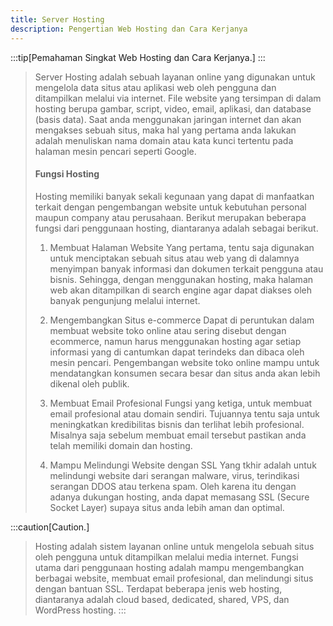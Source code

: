 ```yaml
---
title: Server Hosting
description: Pengertian Web Hosting dan Cara Kerjanya
---
```


:::tip[Pemahaman Singkat Web Hosting dan Cara Kerjanya.]
:::
>
>Server Hosting adalah sebuah layanan online yang digunakan untuk mengelola data situs atau aplikasi web oleh pengguna dan ditampilkan melalui via internet. File website yang tersimpan di dalam hosting berupa gambar, script, video, email, aplikasi, dan database (basis data). Saat anda menggunakan jaringan internet dan akan mengakses sebuah situs, maka hal yang pertama anda lakukan adalah menuliskan nama domain atau kata kunci tertentu pada halaman mesin pencari seperti Google.
>
> #### Fungsi Hosting
>
>Hosting memiliki banyak sekali kegunaan yang dapat di manfaatkan terkait dengan pengembangan website untuk kebutuhan personal maupun company atau perusahaan. Berikut merupakan beberapa fungsi dari penggunaan hosting, diantaranya adalah sebagai berikut.
>
> 1. Membuat Halaman Website
Yang pertama, tentu saja digunakan untuk menciptakan sebuah situs atau web yang di dalamnya menyimpan banyak informasi dan dokumen terkait pengguna atau bisnis. Sehingga, dengan menggunakan hosting, maka halaman web akan ditampilkan di search engine agar dapat diakses oleh banyak pengunjung melalui internet.
>
> 2. Mengembangkan Situs e-commerce
Dapat di peruntukan dalam membuat website toko online atau sering disebut dengan ecommerce, namun harus menggunakan hosting agar setiap informasi yang di cantumkan dapat terindeks dan dibaca oleh mesin pencari. Pengembangan website toko online mampu untuk mendatangkan konsumen secara besar dan situs anda akan lebih dikenal oleh publik.
>
> 3. Membuat Email Profesional
Fungsi yang ketiga, untuk membuat email profesional atau domain sendiri. Tujuannya tentu saja untuk meningkatkan kredibilitas bisnis dan terlihat lebih profesional. Misalnya saja sebelum membuat email tersebut pastikan anda telah memiliki domain dan hosting.
>
> 4. Mampu Melindungi Website dengan SSL
Yang tkhir adalah untuk melindungi website dari serangan malware, virus, terindikasi serangan DDOS atau terkena spam. Oleh karena itu dengan adanya dukungan hosting, anda dapat memasang SSL (Secure Socket Layer) supaya situs anda lebih aman dan optimal.
>
:::caution[Caution.]
>Hosting adalah sistem layanan online untuk mengelola sebuah situs oleh pengguna untuk ditampilkan melalui media internet. 
Fungsi utama dari penggunaan hosting adalah mampu mengembangkan berbagai website, membuat email profesional, dan melindungi situs dengan bantuan SSL.
>Terdapat beberapa jenis web hosting, diantaranya adalah cloud based, dedicated, shared, VPS, dan WordPress hosting.
:::